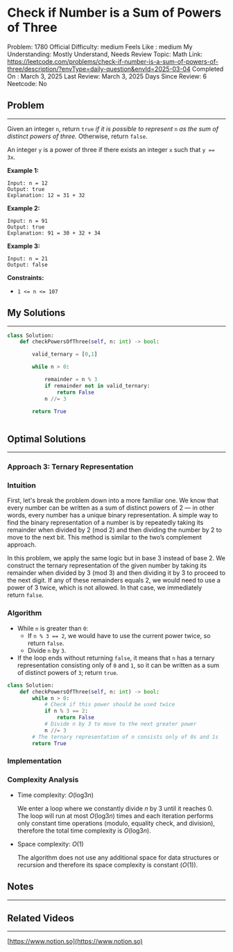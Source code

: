 # Check if Number is a Sum of  Powers of Three

Problem: 1780
Official Difficulty: medium
Feels Like : medium
My Understanding: Mostly Understand, Needs Review
Topic: Math
Link: https://leetcode.com/problems/check-if-number-is-a-sum-of-powers-of-three/description/?envType=daily-question&envId=2025-03-04
Completed On : March 3, 2025
Last Review: March 3, 2025
Days Since Review: 6
Neetcode: No

## Problem

---

Given an integer `n`, return `true` *if it is possible to represent* `n` *as the sum of distinct powers of three.* Otherwise, return `false`.

An integer `y` is a power of three if there exists an integer `x` such that `y == 3x`.

**Example 1:**

```
Input: n = 12
Output: true
Explanation: 12 = 31 + 32
```

**Example 2:**

```
Input: n = 91
Output: true
Explanation: 91 = 30 + 32 + 34
```

**Example 3:**

```
Input: n = 21
Output: false
```

**Constraints:**

- `1 <= n <= 107`

## My Solutions

---

```python
class Solution:
    def checkPowersOfThree(self, n: int) -> bool:

        valid_ternary = [0,1]

        while n > 0:

            remainder = n % 3 
            if remainder not in valid_ternary:
                return False
            n //= 3

        return True     
```

```python

```

## Optimal Solutions

---

### **Approach 3: Ternary Representation**

### **Intuition**

First, let's break the problem down into a more familiar one. We know that every number can be written as a sum of distinct powers of 2 — in other words, every number has a unique binary representation. A simple way to find the binary representation of a number is by repeatedly taking its remainder when divided by 2 (mod 2) and then dividing the number by 2 to move to the next bit. This method is similar to the two’s complement approach.

In this problem, we apply the same logic but in base 3 instead of base 2. We construct the ternary representation of the given number by taking its remainder when divided by 3 (mod 3) and then dividing it by 3 to proceed to the next digit. If any of these remainders equals 2, we would need to use a power of 3 twice, which is not allowed. In that case, we immediately return `false`.

### **Algorithm**

- While `n` is greater than `0`:
    - If `n % 3 == 2`, we would have to use the current power twice, so return `false`.
    - Divide `n` by `3`.
- If the loop ends without returning `false`, it means that `n` has a ternary representation consisting only of `0` and `1`, so it can be written as a sum of distinct powers of `3`; return `true`.

```python
class Solution:
    def checkPowersOfThree(self, n: int) -> bool:
        while n > 0:
            # Check if this power should be used twice
            if n % 3 == 2:
                return False
            # Divide n by 3 to move to the next greater power
            n //= 3
        # The ternary representation of n consists only of 0s and 1s
        return True
```

### **Implementation**

### **Complexity Analysis**

- Time complexity: *O*(log3​*n*)
    
    We enter a loop where we constantly divide *n* by 3 until it reaches 0. The loop will run at most *O*(log3​*n*) times and each iteration performs only constant time operations (modulo, equality check, and division), therefore the total time complexity is *O*(log3​*n*).
    
- Space complexity: *O*(1)
    
    The algorithm does not use any additional space for data structures or recursion and therefore its space complexity is constant (*O*(1)).
    

## Notes

---

 

## Related Videos

---

[https://www.notion.so](https://www.notion.so)